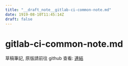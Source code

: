 ```yaml
---
title: "__draft_note__gitlab-ci-common-note.md"
date: 1919-08-10T11:45:14Z
draft: false
---
```


# gitlab-ci-common-note.md

草稿筆記, 原版請前往 github 查看: [連結](https://github.com/tinghaolai/just-random-note/blob/master/cicd/gitlab/gitlab-ci-common-note.md)